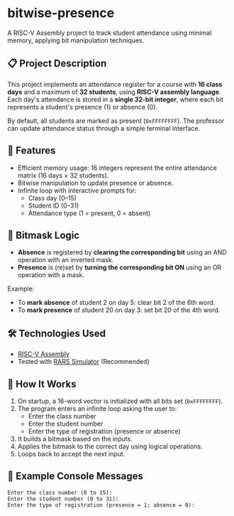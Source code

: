 # bitwise-presence

A RISC-V Assembly project to track student attendance using minimal memory, applying bit manipulation techniques.

## 📋 Project Description

This project implements an attendance register for a course with **16 class days** and a maximum of **32 students**, using **RISC-V assembly language**.  
Each day's attendance is stored in a **single 32-bit integer**, where each bit represents a student's presence (1) or absence (0).  

By default, all students are marked as present (`0xFFFFFFFF`). The professor can update attendance status through a simple terminal interface.

## 📌 Features

- Efficient memory usage: 16 integers represent the entire attendance matrix (16 days × 32 students).
- Bitwise manipulation to update presence or absence.
- Infinite loop with interactive prompts for:
  - Class day (0–15)
  - Student ID (0–31)
  - Attendance type (1 = present, 0 = absent)

## 🧠 Bitmask Logic

- **Absence** is registered by **clearing the corresponding bit** using an AND operation with an inverted mask.
- **Presence** is (re)set by **turning the corresponding bit ON** using an OR operation with a mask.

Example:
- To **mark absence** of student 2 on day 5: clear bit 2 of the 6th word.
- To **mark presence** of student 20 on day 3: set bit 20 of the 4th word.

## 🛠️ Technologies Used

- [RISC-V Assembly](https://riscv.org/)
- Tested with [RARS Simulator](https://github.com/TheThirdOne/rars) (Recommended)

## 🔄 How It Works

1. On startup, a 16-word vector is initialized with all bits set (`0xFFFFFFFF`).
2. The program enters an infinite loop asking the user to:
   - Enter the class number
   - Enter the student number
   - Enter the type of registration (presence or absence)
3. It builds a bitmask based on the inputs.
4. Applies the bitmask to the correct day using logical operations.
5. Loops back to accept the next input.

## 📎 Example Console Messages

```text
Enter the class number (0 to 15):
Enter the student number (0 to 31):
Enter the type of registration (presence = 1; absence = 0):
